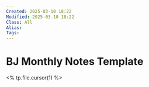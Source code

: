 ```yaml
---
Created: 2025-03-10 18:22
Modified: 2025-03-10 18:22
Class: All
Alias: 
Tags:
---
```

# BJ Monthly Notes Template

<% tp.file.cursor(1) %>